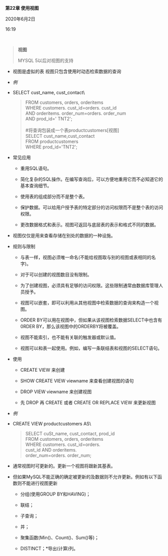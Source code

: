**第22章 使用视图**

2020年6月2日

16:19

 

> **视图**
>
> MYSQL 5以后对视图的支持

- 视图是虚拟的表 视图只包含使用时动态检索数据的查询

- *例*

- SELECT cust\_name, cust\_contact\

  > FROM customers, orders, orderitems\
  > WHERE customers. cust\_id=orders. cust\_id\
  > AND orderitems. order\_num=orders. order\_num\
  > AND prod\_id=\' TNT2\';\
  > \
  > \#将查询包装成一个表productcustomers\[视图\]\
  > SELECT cust\_name,cust\_contact\
  > FROM productcustomers\
  > WHERE prod\_id=\'TNT2\';

- 常见应用

  -   重用SQL语句。

  -   简化复杂的SQL操作。在编写查询后，可以方便地重用它而不必知道它的基本查询细节。

  -   使用表的组成部分而不是整个表。

  -   保护数据。可以给用户授予表的特定部分的访问权限而不是整个表的访问权限。

  -   更改数据格式和表示。视图可返回与底层表的表示和格式不同的数据。

- 视图仅仅是用来查看存储在别处的数据的一种设施。

- 规则与限制

  -   与表一样，视图必须唯一命名(不能给视图取与别的视图或表相同的名字)。

  -   对于可以创建的视图数目没有限制。

  -   为了创建视图，必须具有足够的访问权限。这些限制通常由数据库管理人员授予。

  -   视图可以嵌套，即可以利用从其他视图中检索数据的查询来构造一个视图。

  -   ORDER BY可以用在视图中，但如果从该视图检索数据SELECT中也含有0RDER BY，那么该视图中的ORDERBY将被覆盖。

  -   视图不能索引，也不能有关联的触发器或默认值。

  -   视图可以和表一起使用。例如，编写一条联结表和视图的SELECT语句。

- 使用

  -   CREATE VIEW 来创建

  -   SHOW CREATE VIEW viewname 来查看创建视图的语句

  -   DROP VIEW viewname 来创建视图

  -   先 DROP 再 CREATE 或者 CREATE OR REPLACE VIEW 来更新视图

- *例*

- CREATE VIEW productcustomers AS\

  > SELECT cuSt\_name, cust\_contact, prod\_id\
  > FROM customers, orders, orderitems\
  > WHERE customers. cust\_id=orders.\
  > cust\_id AND orderitems.\
  > order\_num=orders. order\_num;

- 通常视图时可更新的。更新一个视图将跟新其基表。

- 但如果MySQL不能正确的确定被更新的及数据则不允许更新。例如有以下函数则不能进行视图更新

  -   分组(使用GROUP BY和HAVING)；

  -   联结；

  -   子查询；

  -   并；

  -   聚集函数(Min()、Count()、Sum()等)；

  -   DISTINCT；\*导出(计算)列。

 

 